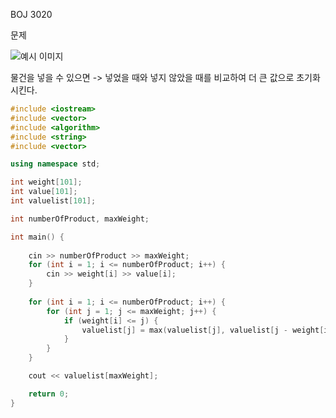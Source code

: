 BOJ 3020

문제

![예시 이미지](https://github.com/PNU-PULSE/2021-Fall/blob/main/Dynamic_Programming/BOJ_12865/ScreenShot2021-11-13at2.43.22PM.png)

물건을 넣을 수 있으면 -> 넣었을 때와 넣지 않았을 때를 비교하여 더 큰 값으로 초기화시킨다.

```c++
#include <iostream>
#include <vector>
#include <algorithm>
#include <string>
#include <vector>

using namespace std;

int weight[101];
int value[101];
int valuelist[101];

int numberOfProduct, maxWeight;

int main() {
    
	cin >> numberOfProduct >> maxWeight;
	for (int i = 1; i <= numberOfProduct; i++) {
		cin >> weight[i] >> value[i];
	}
    
	for (int i = 1; i <= numberOfProduct; i++) {
		for (int j = 1; j <= maxWeight; j++) {
			if (weight[i] <= j) { 
				valuelist[j] = max(valuelist[j], valuelist[j - weight[i]] + value[i]);
			}
		}
	}

	cout << valuelist[maxWeight];

	return 0;
}
